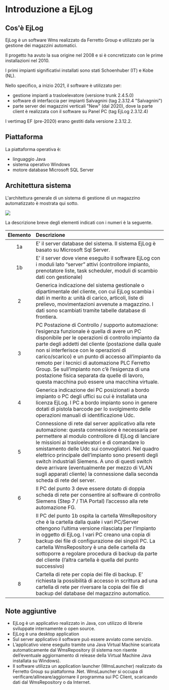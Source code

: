 
# Introduzione a EjLog

## Cos'è EjLog

EjLog è un software Wms realizzato da Ferretto Group e utilizzato per la gestione dei magazzini automatici.

Il progetto ha avuto la sua origine nel 2008 e si è concretizzato con le prime installazioni nel 2010.

I primi impianti significativi installati sono stati Schoenhuber (IT) e Kobe (NL).

Nello specifico, a inizio 2021, il software è utilizzato per:

* gestione impianti a trasloelevatore (versione trunk 2.4.5.0)
* software di interfaccia per impianti Salvagnini (tag 2.3.12.4 "Salvagnini")
* parte server dei magazzini verticali "New" (dal 2020), dove la parte client è realizzata con il software su Panel PC (tag EjLog  2.3.12.4)

I vertimag EF (pre-2020) erano gestiti dalla versione 2.3.12.2.

## Piattaforma

La piattaforma operativa è:

* linguaggio Java
* sistema operativo Windows
* motore database Microsoft SQL Server

## Architettura sistema

L'architettura generale di un sistema di gestione di un magazzino automatizzato è mostrata qui sotto.

![](img/Schema_Generale_Architettura_ITA.png)


La descrizione breve degli elementi indicati con i numeri è la seguente.

|Elemento | Descrizione |
|:-:|:-|
|1a | E’ il server database del sistema. Il sistema EjLog è basato su Microsoft Sql Server.  |		
|1b| E’ il server dove viene eseguito il software EjLog con i moduli lato “server” attivi (controllore impianto, prenotatore liste, task scheduler, moduli di scambio dati con gestionale)|
|2| Generica indicazione del sistema gestionale o dipartimentale del cliente, con cui EjLog scambia i dati in merito a: unità di carico, articoli, liste di prelievo, movimentazioni avvenute a magazzino. I dati sono scambiati tramite tabelle database di frontiera. |
|3 |PC Postazione di Controllo / supporto automazione: l’esigenza funzionale è quella di avere un PC disponibile per le operazioni di controllo impianto da parte degli addetti del cliente (postazione dalla quale non si interferisce con le operazioni di carico/scarico) e un punto di accesso all’impianto da remoto per i tecnici di automazione PLC Ferretto Group. Se sull’impianto non c’è l’esigenza di una postazione fisica separata da quelle di lavoro, questa macchina può essere una macchina virtuale. |
|4 | Generica indicazione dei PC posizionati a bordo impianto o PC degli uffici su cui è installata una licenza EjLog. I PC a bordo impianto sono in genere dotati di pistola barcode per lo svolgimento delle operazioni manuali di identificazione Udc. |
|5 |Connessione di rete dal server applicativo alla rete automazione: questa connessione è necessaria per permettere al modulo controllore di EjLog di lanciare le missioni ai trasloelevatori e di comandare lo smistamento delle Udc sui convogliatori. Nel quadro elettrico principale dell’impianto sono presenti degli switch industriali Siemens. A uno di questi switch deve arrivare (eventualmente per mezzo di VLAN sugli apparati cliente) la connessione dalla seconda scheda di rete del server. |
|6 | Il PC del punto 3 deve essere dotato di doppia scheda di rete per consentire al software di controllo Siemens (Step 7 / TIA Portal) l’accesso alla rete automazione FG. |
|7|Il PC del punto 1b ospita la cartella WmsRepository che è la cartella dalla quale i vari PC/Server ottengono l’ultima versione rilasciata per l’impianto in oggetto di EjLog. I vari PC creano una copia di backup dei file di configurazione dei singoli PC. La cartella WmsRepository è una delle cartella da sottoporre a regolare procedura di backup da parte del cliente (l’altra cartella è quella del punto successivo) |
|8| Cartella di rete per copia dei file di backup. E’ richiesta la possibilità di accesso in scrittura ad una cartella di rete per riversare la copia dei file di backup del database del magazzino automatico.  |


## Note aggiuntive

* EjLog è un applicativo realizzato in Java, con utilizzo di librerie sviluppate internamente o open source.
* EjLog è una desktop application
* Sul server applicativo il software può essere avviato come servizio.
* L’applicativo viene eseguito tramite una Java Virtual Machine scaricata automaticamente dal WmsRepository (il sistema non risente dell’eventuale aggiornamento di release della Virtual Machine Java installata su Windows).
* Il software utilizza un application launcher (WmsLauncher) realizzato da Ferretto Group su piattaforma .Net. WmsLauncher si occupa di verificare/allineare/aggiornare il programma sui PC Client, scaricando dati dal WmsRepository o da Internet.
